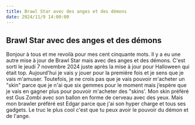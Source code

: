 ```yaml
---
title: Brawl Star avec des anges et des démons
date: 2024/11/9 14:00:00
---
```

##   Brawl Star avec des anges et des démons  ##
Bonjour à tous et me revoilà pour mes cent cinquante mots. Il y a eu une autre mise à jour de Brawl Star mais avec des anges et des démons. C'est sorti le jeudi 7 novembre 2024 juste après la mise à jour pour Halloween qui était top. Aujourd'hui je vais y jouer pour la première fois et je sens que je vais m'amuser. Toutefois, je ne crois pas que je vais pouvoir m'acheter un "skin" parce que je n'ai que six gemmes pour le moment mais j’espère que je vais en gagner plus pour pouvoir m'acheter des "skins'.
Mon skin préféré est Gus Zombi avec son ballon en forme de cerveau avec des yeux. Mais mon brawler préféré est Edgar parce que j'ai son hyper charge et tous ses gadgets. Le truc le plus cool c'est que tu peux avoir le pouvoir du démon et de l'ange.









